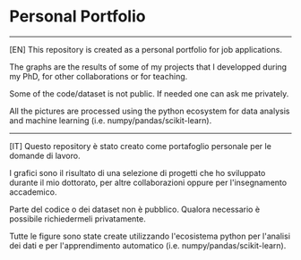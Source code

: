 # Personal Portfolio
----------------------------------------------------------------------
[EN] This repository is created as a personal portfolio for job applications.

The graphs are the results of some of my projects that I developped
during my PhD, for other collaborations or for teaching.

Some of the code/dataset is not public. If needed one can ask me privately.

All the pictures are processed using the python ecosystem for data
analysis and machine learning (i.e. numpy/pandas/scikit-learn).

----------------------------------------------------------------------
[IT] Questo repository è stato creato come portafoglio personale per le domande di lavoro.

I grafici sono il risultato di una selezione di progetti che ho
sviluppato durante il mio dottorato, per altre collaborazioni oppure
per l'insegnamento accademico.

Parte del codice o dei dataset non è pubblico. Qualora necessario è possibile
richiedermeli privatamente.

Tutte le figure sono state create utilizzando l'ecosistema python per
l'analisi dei dati e per l'apprendimento automatico (i.e. numpy/pandas/scikit-learn).
